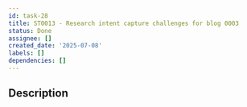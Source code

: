 ```yaml
---
id: task-28
title: ST0013 - Research intent capture challenges for blog 0003
status: Done
assignee: []
created_date: '2025-07-08'
labels: []
dependencies: []
---
```


## Description
